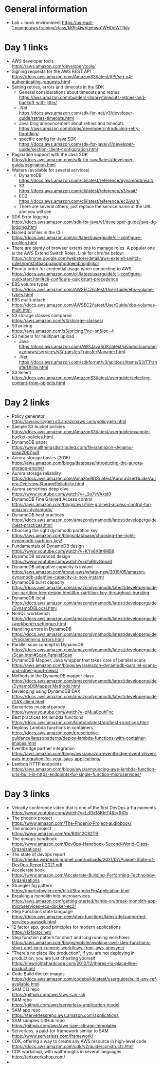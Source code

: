 # General information
- Lab + book environment
https://us-east-1.mango.aws.training/class/kK9sQwVqnhwp1WHDoWTRdy

# Day 1 links

- AWS developer tools<br>https://aws.amazon.com/developer/tools/
- Signing requests for the AWS REST API<br>https://docs.aws.amazon.com/AmazonS3/latest/API/sig-v4-authenticating-requests.html
- Setting retries, errors and timeouts in the SDK
  - General considerations about timeouts and retries<br>https://aws.amazon.com/builders-library/timeouts-retries-and-backoff-with-jitter/
   - .Net<br>https://docs.aws.amazon.com/sdk-for-net/v3/developer-guide/retries-timeouts.html
   - Java blog announcement about retries and timeouts<br>https://aws.amazon.com/blogs/developer/introducing-retry-throttling/
   - specific config for Java SDK<br>https://docs.aws.amazon.com/sdk-for-java/v1/developer-guide/section-client-configuration.html
- Pagination support with the Java SDK<br>https://docs.aws.amazon.com/sdk-for-java/latest/developer-guide/pagination.html
- Waiters (available for several services)
  - DynamoDB<br>https://docs.aws.amazon.com/cli/latest/reference/dynamodb/wait/
  - S3<br>https://docs.aws.amazon.com/cli/latest/reference/s3/wait/
  - EC2<br>https://docs.aws.amazon.com/cli/latest/reference/ec2/wait/
  - There are several others, just replace the service name in the URL and you will see
- SDK Error logging<br>https://docs.aws.amazon.com/sdk-for-java/v1/developer-guide/java-dg-logging.html
- Named profiles in the CLI<br>https://docs.aws.amazon.com/cli/latest/userguide/cli-configure-profiles.html
- There are plenty of browser extensions to manage roles. A popular one is the AWS Extend Switch Roles. Link for chrome below:<br>https://chrome.google.com/webstore/detail/aws-extend-switch-roles/jpmkfafbacpgapdghgdpembnojdlgkdl
- Priority order for credential usage when connecting to AWS<br>https://docs.aws.amazon.com/cli/latest/userguide/cli-configure-quickstart.html#cli-configure-quickstart-precedence
- EBS volume types<br>https://docs.aws.amazon.com/AWSEC2/latest/UserGuide/ebs-volume-types.html
- EBS multi-attach<br>https://docs.aws.amazon.com/AWSEC2/latest/UserGuide/ebs-volumes-multi.html
- S3 storage classes compared<br>https://aws.amazon.com/s3/storage-classes/
- S3 pricing<br>https://aws.amazon.com/s3/pricing/?nc=sn&loc=4
- S3 helpers for multipart upload<br>
  - Java<br>https://docs.aws.amazon.com/AWSJavaSDK/latest/javadoc/com/amazonaws/services/s3/transfer/TransferManager.html
  - .Net<br>https://docs.aws.amazon.com/sdkfornet/v3/apidocs/items/S3/TTransferUtility.html
- S3 Select<br>https://docs.aws.amazon.com/AmazonS3/latest/userguide/selecting-content-from-objects.html

# Day 2 links
- Policy generator<br>https://awspolicygen.s3.amazonaws.com/policygen.html
- Sample S3 bucket policies<br>https://docs.aws.amazon.com/AmazonS3/latest/userguide/example-bucket-policies.html
- DynamoDB paper<br>https://www.allthingsdistributed.com/files/amazon-dynamo-sosp2007.pdf
- Aurora storage basics (2016)<br>https://aws.amazon.com/blogs/database/introducing-the-aurora-storage-engine/
- Aurora storage reliability<br>https://docs.aws.amazon.com/AmazonRDS/latest/AuroraUserGuide/Aurora.Overview.StorageReliability.html
- Aurora serverless deep dive<br>https://www.youtube.com/watch?v=_2o7vVAxst0
- DynamoDB Fine Grained Access control<br>https://aws.amazon.com/blogs/aws/fine-grained-access-control-for-amazon-dynamodb/
- DynamoDB best practices<br>https://docs.aws.amazon.com/amazondynamodb/latest/developerguide/best-practices.html
- Choosing the right dynamodb partition key<br>https://aws.amazon.com/blogs/database/choosing-the-right-dynamodb-partition-key/
- Fundamentals of DynamoDB design<br>https://www.youtube.com/watch?v=KYy8X8t4MB8
- DyanmoDB advanced design<br>https://www.youtube.com/watch?v=xfxBhvGpoa0
- DynamoDB adapative capacity is instant<br>https://aws.amazon.com/about-aws/whats-new/2019/05/amazon-dynamodb-adaptive-capacity-is-now-instant/
- DynamoDB burst capacity<br>https://docs.aws.amazon.com/amazondynamodb/latest/developerguide/bp-partition-key-design.html#bp-partition-key-throughput-bursting
- DynamoDB local<br>https://docs.aws.amazon.com/amazondynamodb/latest/developerguide/DynamoDBLocal.html
- NoSQL workbench<br>https://docs.aws.amazon.com/amazondynamodb/latest/developerguide/workbench.settingup.html
- Handling errors in DynamoDB<br>https://docs.aws.amazon.com/amazondynamodb/latest/developerguide/Programming.Errors.html
- Parallel scan concept in DynamoDB<br>https://docs.aws.amazon.com/amazondynamodb/latest/developerguide/Scan.html#Scan.ParallelScan
- DynamoDB Mapper, Java wrapper that takes care of parallel scans<br>https://aws.amazon.com/blogs/aws/amazon-dynamodb-parallel-scans-and-other-good-news/
- Methods in the DynamoDB mapper class<br>https://docs.aws.amazon.com/amazondynamodb/latest/developerguide/DynamoDBMapper.Methods.html
- Developing using DynamoDB DAX<br>https://docs.aws.amazon.com/amazondynamodb/latest/developerguide/DAX.client.html
- Serverless musical parody<br>https://www.youtube.com/watch?v=zMua0cuhFnc
- Best practices for lambda functions<br>https://docs.aws.amazon.com/lambda/latest/dg/best-practices.html
- Deplooy Lambda functions in containers<br>https://docs.aws.amazon.com/prescriptive-guidance/latest/patterns/deploy-lambda-functions-with-container-images.html
- Eventbridge partner integration<br>https://aws.amazon.com/blogs/aws/amazon-eventbridge-event-driven-aws-integration-for-your-saas-applications/
- Lambda HTTP endpoints<br>https://aws.amazon.com/blogs/aws/announcing-aws-lambda-function-urls-built-in-https-endpoints-for-single-function-microservices/

# Day 3 links
- Velocity conference video that is one of the first DevOps a-ha moments<br>https://www.youtube.com/watch?v=LdOe18KhtT4&t=941s
- The phoenix project<br>https://www.amazon.com/The-Phoenix-Project-audiobook/
- The unicorn project<br>https://www.amazon.com/dp/B0812C82T9
- The devops handbook<br>https://www.amazon.com/DevOps-Handbook-Second-World-Class-Organizations/
- The state of devops report<br>https://media.webteam.puppet.com/uploads/2021/07/Puppet-State-of-DevOps-Report-2021.pdf
- Accelerate book<br>https://www.amazon.com/Accelerate-Building-Performing-Technology-Organizations
- Strangler fig pattern<br>https://martinfowler.com/bliki/StranglerFigApplication.html
- Breaking a monolith into microservices<br>https://aws.amazon.com/getting-started/hands-on/break-monolith-app-microservices-ecs-docker-ec2/
- Step Functions state language<br>https://docs.aws.amazon.com/step-functions/latest/dg/supported-services-awssdk.html
- 12 factor app, good principles for modern applications<br>https://12factor.net/
- Step function patters for short and long running workflows<br>https://aws.amazon.com/blogs/mobile/invoking-aws-step-functions-short-and-long-running-workflows-from-aws-appsync/ 
- "There's no place like production", if you are not deploying in production, you are just cheating yourself<br>https://imwrightshardcode.com/2010/12/theres-no-place-like-production/
- Code Build docker images<br>https://docs.aws.amazon.com/codebuild/latest/userguide/build-env-ref-available.html
- SAM CLI repo<br>https://github.com/aws/aws-sam-cli
- SAM repo<br>https://github.com/aws/serverless-application-model
- SAM app repo<br>https://serverlessrepo.aws.amazon.com/applications
- SAM samples GitHub repo<br>https://github.com/aws/aws-sam-cli-app-templates
- Serverless, a paid-for framework similar to SAM<br>https://www.serverless.com/framework/
- CDK, offering a way to create any AWS resource in high-level code<br>https://docs.aws.amazon.com/cdk/v2/guide/constructs.html
- CDK workshop, with walthroughs in several languages<br>https://cdkworkshop.com/
- 
